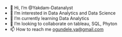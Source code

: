 - 👋 Hi, I’m @Yakdam-Datanalyst
- 👀 I’m interested in Data Analytics and Data Science
- 🌱 I’m currently learning Data Analytics
- 💞️ I’m looking to collaborate on tableau, SQL, Phyton
- 📫 How to reach me ogundele.ya@gmail.com

<!---
Yakdam-Datanalyst/Yakdam-Datanalyst is a ✨ special ✨ repository because its `README.md` (this file) appears on your GitHub profile.
You can click the Preview link to take a look at your changes.
--->

